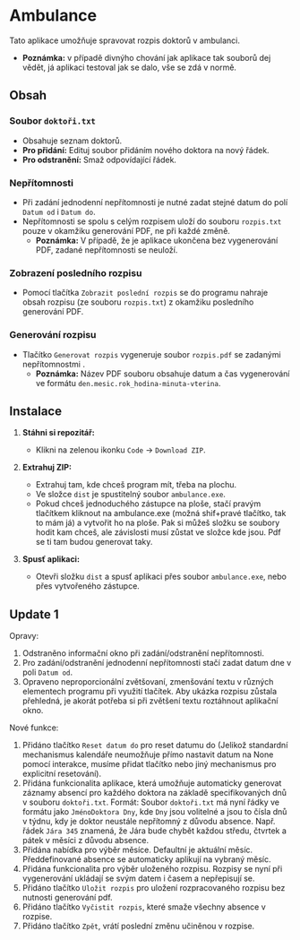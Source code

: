 # Ambulance

Tato aplikace umožňuje spravovat rozpis doktorů v ambulanci.


  - **Poznámka:** v případě divnýho chování jak aplikace tak souborů dej vědět, já aplikaci testoval jak se dalo, vše se zdá v normě.

    
## Obsah

### Soubor `doktoři.txt`
- Obsahuje seznam doktorů.
- **Pro přidání:** Edituj soubor přidáním nového doktora na nový řádek.
- **Pro odstranění:** Smaž odpovídající řádek.

### Nepřítomnosti
- Při zadání jednodenní nepřítomnosti je nutné zadat stejné datum do polí `Datum od` i `Datum do`.
- Nepřítomnosti se spolu s celým rozpisem uloží do souboru `rozpis.txt` pouze v okamžiku generování PDF, ne při každé změně.
  - **Poznámka:** V případě, že je aplikace ukončena bez vygenerování PDF, zadané nepřítomnosti se neuloží.

### Zobrazení posledního rozpisu
- Pomocí tlačítka `Zobrazit poslední rozpis` se do programu nahraje obsah rozpisu (ze souboru `rozpis.txt`) z okamžiku posledního generování PDF.

### Generování rozpisu
- Tlačítko `Generovat rozpis` vygeneruje soubor `rozpis.pdf` se zadanými nepřítomnostmi .
  - **Poznámka:** Název PDF souboru obsahuje datum a čas vygenerování ve formátu `den.mesic.rok_hodina-minuta-vterina`.

## Instalace

1. **Stáhni si repozitář:**
    - Klikni na zelenou ikonku `Code` -> `Download ZIP`.

2. **Extrahuj ZIP:**
    - Extrahuj tam, kde chceš program mít, třeba na plochu.
    - Ve složce `dist` je spustitelný soubor `ambulance.exe`.
    - Pokud chceš jednoduchého zástupce na ploše, stačí pravým tlačítkem kliknout na ambulance.exe (možná shif+pravé tlačítko, tak to mám já) a vytvořit ho na ploše. Pak si můžeš složku se soubory hodit kam chceš, ale závislosti musí zůstat ve složce kde jsou. Pdf se ti tam budou generovat taky.

3. **Spusť aplikaci:**
    - Otevři složku `dist` a spusť aplikaci přes soubor `ambulance.exe`, nebo přes vytvořeného zástupce.


## **Update 1**
Opravy:
1) Odstraněno informační okno při zadání/odstranění nepřítomnosti.
2) Pro zadání/odstranění jednodenní nepřítomnosti stačí zadat datum dne v poli `Datum od`.
3) Opraveno neproporcionální zvětšovaní, zmenšování textu v různých elementech programu při využití tlačítek. Aby ukázka rozpisu zůstala přehledná, je akorát potřeba si při zvětšení textu roztáhnout aplikační okno. 

Nové funkce:
1) Přidáno tlačítko `Reset datum do` pro reset datumu do (Jelikož standardní mechanismus kalendáře neumožňuje přímo nastavit datum na None pomocí interakce, musíme přidat tlačítko nebo jiný mechanismus pro explicitní resetování).
2) Přidána funkcionalita aplikace, která umožňuje automaticky generovat záznamy absencí pro každého doktora na základě specifikovaných dnů v souboru `doktoři.txt`. Formát: Soubor `doktoři.txt` má nyní řádky ve formátu jako `JménoDoktora Dny`, kde `Dny` jsou volitelné a jsou to čísla dnů v týdnu, kdy je doktor neustále nepřítomný z důvodu absence.
Např. řádek `Jára 345` znamená, že Jára bude chybět každou středu, čtvrtek a pátek v měsíci z důvodu absence.
3) Přidána nabídka pro výběr měsíce. Defaultní je aktuální měsíc. Předdefinované absence se automaticky aplikují na vybraný měsíc.
4) Přidána funkcionalita pro výběr uloženého rozpisu. Rozpisy se nyní při vygenerování ukládají se svým datem i časem a nepřepisují se.
5) Přidáno tlačítko `Uložit rozpis` pro uložení rozpracovaného rozpisu bez nutnosti generování pdf.
6) Přidáno tlačítko `Vyčistit rozpis`, které smaže všechny absence v rozpise.
7) Přidáno tlačítko `Zpět`, vrátí poslední změnu učiněnou v rozpise.
